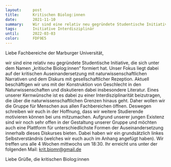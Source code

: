```yaml
---
layout:     post
title:      Kritischen Biolog:innen
date:       2021-11-10
summary:    Wir sind eine relativ neu gegründete Studentische Initiative, die sich unter dem Namen „kritische Biolog:innen“ formiert hat.
tags:		Initiative Interdisziplinär
until:		2022-03-03
color:      FDF9E5
---
```


Liebe Fachbereiche der Marburger Universität,

wir sind eine relativ neu gegründete Studentische Initiative, die sich unter dem Namen „kritische Biolog:innen“ formiert hat. Unser Fokus liegt dabei auf der kritischen Auseinandersetzung mit naturwissenschaftlichen Narrativen und dem Diskurs mit gesellschaftlicher Rezeption. Aktuell beschäftigen wir uns mit der Konstruktion von Geschlecht in den Naturwissenschaften und diskutieren dabei insbesondere Literatur. Eines unserer Kernwünsche ist es dabei zu einer Interdisziplinarität beizutragen, die über die naturwissenschaftlichen Grenzen hinaus geht. Daher wollen wir die Gruppe für Menschen aus allen Fachbereichen öffnen. Deswegen schreiben wir euch in der Hoffnung, dass wir weitere Studierende motivieren können bei uns mitzumachen. Aufgrund unserer jungen Existenz sind wir noch sehr offen in der Gestaltung unserer Gruppe und möchten auch eine Plattform für unterschiedlichste Formen der Auseinandersetzung innerhalb dieses Diskurses bieten. Dabei haben wir ein grundsätzlich linkes Selbstverständnis (welches wir euch auch im Anhang angefügt haben). Wir treffen uns alle 4 Wochen mittwochs um 18:30. 
Ihr erreicht uns unter der folgenden Mail: krit.biomr@gmail.de

Liebe Grüße,
die kritischen Biolog:innen
